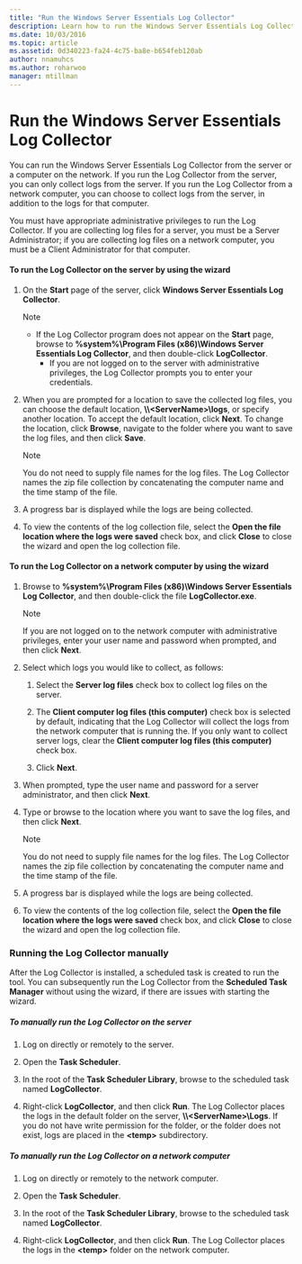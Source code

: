 ```yaml
---
title: "Run the Windows Server Essentials Log Collector"
description: Learn how to run the Windows Server Essentials Log Collector from the server or a computer on the network.
ms.date: 10/03/2016
ms.topic: article
ms.assetid: 0d340223-fa24-4c75-ba8e-b654feb120ab
author: nnamuhcs
ms.author: roharwoo
manager: mtillman
---
```




# Run the Windows Server Essentials Log Collector
You can run the  Windows Server Essentials Log Collector from the server or a computer on the network. If you run the Log Collector from the server, you can only collect logs from the server. If you run the Log Collector from a network computer, you can choose to collect logs from the server, in addition to the logs for that computer.

 You must have appropriate administrative privileges to run the Log Collector. If you are collecting log files for a server, you must be a Server Administrator; if you are collecting log files on a network computer, you must be a Client Administrator for that computer.

#### To run the Log Collector on the server by using the wizard

1. On the **Start** page of the server, click **Windows Server Essentials Log Collector**.

   > [!NOTE]
   > - If the Log Collector program does not appear on the **Start** page, browse to **%system%\Program Files (x86)\Windows Server Essentials Log Collector**, and then double-click **LogCollector**.
   >   -   If you are not logged on to the server with administrative privileges, the Log Collector prompts you to enter your credentials.

2. When you are prompted for a location to save the collected log files, you can choose the default location, **\\\\<ServerName\>\logs**, or specify another location. To accept the default location, click **Next**. To change the location, click **Browse**, navigate to the folder where you want to save the log files, and then click **Save**.

   > [!NOTE]
   >  You do not need to supply file names for the log files. The Log Collector names the zip file collection by concatenating the computer name and the time stamp of the file.

3. A progress bar is displayed while the logs are being collected.

4. To view the contents of the log collection file, select the **Open the file location where the logs were saved** check box, and click **Close** to close the wizard and open the log collection file.

#### To run the Log Collector on a network computer by using the wizard

1.  Browse to **%system%\Program Files (x86)\Windows Server Essentials Log Collector**, and then double-click the file **LogCollector.exe**.

    > [!NOTE]
    >  If you are not logged on to the network computer with administrative privileges, enter your user name and password when prompted, and then click **Next**.

2.  Select which logs you would like to collect, as follows:

    1.  Select the **Server log files** check box to collect log files on the server.

    2.  The **Client computer log files (this computer)** check box is selected by default, indicating that the Log Collector will collect the logs from the network computer that is running the. If you only want to collect server logs, clear the **Client computer log files (this computer)** check box.

    3.  Click **Next**.

3.  When prompted, type the user name and password for a server administrator, and then click **Next**.

4.  Type or browse to the location where you want to save the log files, and then click **Next**.

    > [!NOTE]
    >  You do not need to supply file names for the log files. The Log Collector names the zip file collection by concatenating the computer name and the time stamp of the file.

5.  A progress bar is displayed while the logs are being collected.

6.  To view the contents of the log collection file, select the **Open the file location where the logs were saved** check box, and click **Close** to close the wizard and open the log collection file.

### Running the Log Collector manually
 After the Log Collector is installed, a scheduled task is created to run the tool. You can subsequently run the Log Collector from the **Scheduled Task Manager** without using the wizard, if there are issues with starting the wizard.

##### To manually run the Log Collector on the server

1.  Log on directly or remotely to the server.

2.  Open the **Task Scheduler**.

3.  In the root of the **Task Scheduler Library**, browse to the scheduled task named **LogCollector**.

4.  Right-click **LogCollector**, and then click **Run**. The Log Collector places the logs in the default folder on the server, **\\\\<ServerName\>\Logs**. If you do not have write permission for the folder, or the folder does not exist, logs are placed in the **<temp\>** subdirectory.

##### To manually run the Log Collector on a network computer

1.  Log on directly or remotely to the network computer.

2.  Open the **Task Scheduler**.

3.  In the root of the **Task Scheduler Library**, browse to the scheduled task named **LogCollector**.

4.  Right-click **LogCollector**, and then click **Run**. The Log Collector places the logs in the **<temp\>** folder on the network computer.
